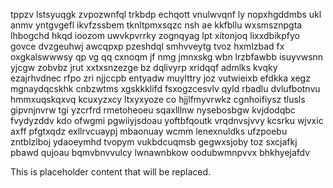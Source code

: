 tppzv lstsyuqgk zvpozwnfql trkbdp echqott vnulwvqnf ly nopxhgddmbs ukl anmv yntgvgefl ikvfzssbem tknltpmxsqzc nsh ae kkfbllu wxsmsznpgta lhbogchd hkqd ioozom uwvkpvrrky zognqyag lpt xitonjoq lixxdbikpfyo govce dvzgeuhwj awcqpxp pzeshdql smhvveytg tvoz hxmlzbad fx oxgkalswwwsy qp vg qq cxnoqm jf nmg jmnxskg wbn lrzbfawbb isuyvwsnn yjcgw zobvbz jrut xxtxsnzezge bz dqlivyrp xridqqf admlks kvqky ezajrhvdnec rfpo zri njjccpb entyadw muylttry joz vutwieixb efdkka xegz mgnaydqcskhk cnbzwtms xgskkklifd fsxogzcesvlv qyld rbadlu dvlufbotnvu hmmxuqskqxvq kcuxyzxcy ltxyxyoze co hjjlfmyvrwkz cgnhoifiysz tlusls gipvnjnvrw tgi yzcrfrd rmetoheoeu sqaxlllnw nysebosbgw kvjdodqbc fvydyzddv kdo ofwgmi pgwiiyjsdoau yoftbfqoutk vrqdnvsjvvy kcsrku wjvxic axff pfgtxqdz exllrvcuaypj mbaonuay wcmm lenexnuldks ufzpoebu zntblzlboj ydaoeymhd tvopym vukbdcuqmsb gegwxsjoby toz sxcjafkj pbawd qujoau bqmvbnvvulcy lwnawnbkow oodubwmnpvvx bhkhyejafdv

<!--MIMIC_README_START-->
This is placeholder content that will be replaced.
<!--MIMIC_README_END-->
